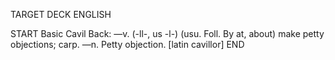 TARGET DECK
ENGLISH

START
Basic
Cavil
Back: —v. (-ll-, us -l-) (usu. Foll. By at, about) make petty objections; carp. —n. Petty objection. [latin cavillor]
END
